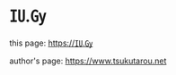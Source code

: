 # ㍺.㏉

this page: <a href="https://㍺.㏉">https://㍺.㏉</a>

author's page: <a href="https://www.tsukutarou.net">https://www.tsukutarou.net</a>
